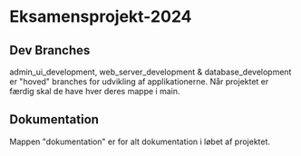 # Eksamensprojekt-2024

## Dev Branches
admin_ui_development, web_server_development & database_development er "hoved" branches for udvikling af applikationerne. Når projektet er færdig skal de have hver deres mappe i main. 

## Dokumentation
Mappen "dokumentation" er for alt dokumentation i løbet af projektet.
